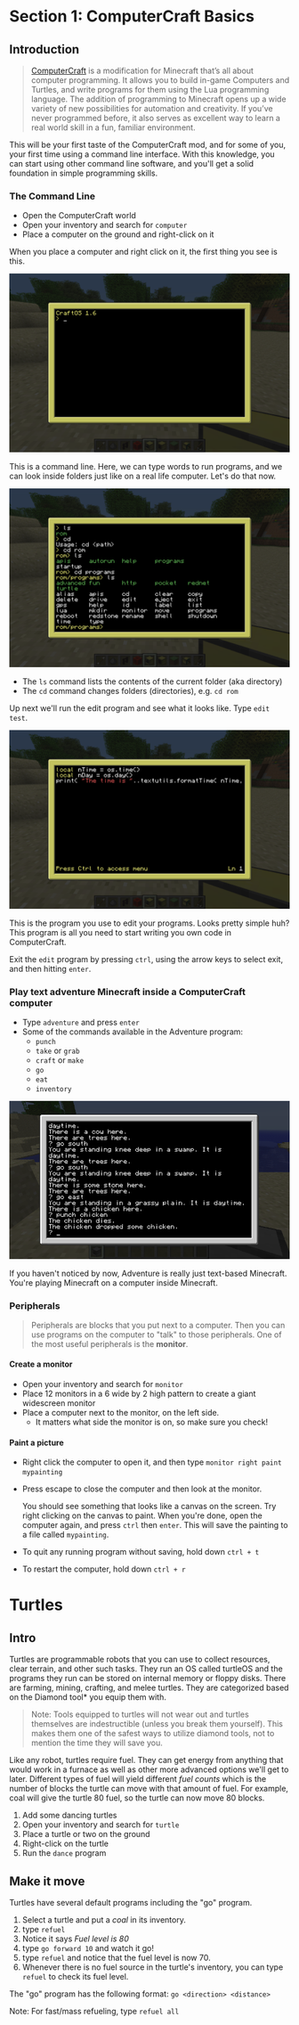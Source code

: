 # Section 1: ComputerCraft Basics

## Introduction

> [ComputerCraft](http://www.computercraft.info/) is a modification for Minecraft that’s all about computer programming. It allows you to build in-game Computers and Turtles, and write programs for them using the Lua programming language. The addition of programming to Minecraft opens up a wide variety of new possibilities for automation and creativity. If you’ve never programmed before, it also serves as excellent way to learn a real world skill in a fun, familiar environment.

This will be your first taste of the ComputerCraft mod, and for some of you, your first time using a command line interface. With this knowledge, you can start using other command line software, and you'll get a solid foundation in simple programming skills.

### The Command Line

* Open the ComputerCraft world
* Open your inventory and search for `computer`
* Place a computer on the ground and right-click on it  

When you place a computer and right click on it, the first thing you see is this.

![The beginning of your command line life.](images/section_1/ccb1.png)

This is a command line. Here, we can type words to run programs, and we can look inside folders just like on a real life computer. Let's do that now.

![Some simple commands to run.](images/section_1/ccb2.png)

* The ```ls``` command lists the contents of the current folder (aka directory)
* The ```cd``` command changes folders (directories), e.g. ```cd rom```

Up next we'll run the edit program and see what it looks like.
Type `edit test`.

![](images/section_1/ccb3.png)

This is the program you use to edit your programs. Looks pretty simple huh? This program is all you need to start writing you own code in ComputerCraft.

Exit the `edit` program by pressing `ctrl`, using the arrow keys to select exit, and then hitting `enter`.

### Play text adventure Minecraft inside a ComputerCraft computer
  * Type `adventure` and press `enter`
  * Some of the commands available in the Adventure program:
    * `punch`
    * `take` or `grab`
    * `craft` or `make`
    * `go`
    * `eat`
    * `inventory`

![Adventure](images/section_1/adventure.png)

  If you haven't noticed by now, Adventure is really just text-based Minecraft. You're playing Minecraft on a computer inside Minecraft.

### Peripherals

> Peripherals are blocks that you put next to a computer. Then you can use programs on the computer to "talk" to those peripherals. One of the most useful peripherals is the **monitor**.

#### Create a monitor

* Open your inventory and search for `monitor`
* Place 12 monitors in a 6 wide by 2 high pattern to create a giant widescreen monitor
* Place a computer next to the monitor, on the left side.
  * It matters what side the monitor is on, so make sure you check!

#### Paint a picture

* Right click the computer to open it, and then type `monitor right paint mypainting`
* Press escape to close the computer and then look at the monitor.

  You should see something that looks like a canvas on the screen. Try right clicking on the canvas to paint. When you're done, open the computer again, and press `ctrl` then `enter`. This will save the painting to a file called `mypainting`.

* To quit any running program without saving, hold down ```ctrl + t```

* To restart the computer, hold down ```ctrl + r```

# Turtles

## Intro

Turtles are programmable robots that you can use to collect resources, clear terrain, and other such tasks.  They run an OS called turtleOS and the programs they run can be stored on internal memory or floppy disks.  There are farming, mining, crafting, and melee turtles.  They are categorized based on the Diamond tool* you equip them with.

>Note: Tools equipped to turtles will not wear out and turtles themselves are indestructible (unless you break them yourself).  This makes them one of the safest ways to utilize diamond tools, not to mention the time they will save you.

Like any robot, turtles require fuel.  They can get energy from anything that would work in a furnace as well as other more advanced options we'll get to later.  Different types of fuel will yield different _fuel counts_ which is the number of blocks the turtle can move with that amount of fuel.  For example, coal will give the turtle 80 fuel, so the turtle can now move 80 blocks.

1. Add some dancing turtles
  1. Open your inventory and search for ```turtle```
  1. Place a turtle or two on the ground
  1. Right-click on the turtle
  1. Run the ```dance``` program

## Make it move

Turtles have several default programs including the "go" program.

1. Select a turtle and put a _coal_ in its inventory.
2. type ```refuel```
  1. Notice it says _Fuel level is 80_
3. type ```go forward 10``` and watch it go!
  1. type ```refuel``` and notice that the fuel level is now 70.
  2. Whenever there is no fuel source in the turtle's inventory, you can type ```refuel``` to check its fuel level.

The "go" program has the following format:
```go <direction> <distance>```

Note: For fast/mass refueling, type ```refuel all```

